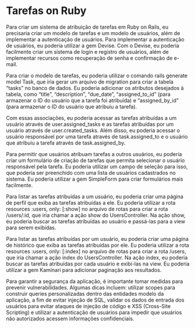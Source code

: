 # Tarefas on Ruby

Para criar um sistema de atribuição de tarefas em Ruby on Rails, eu precisaria criar um modelo de tarefas e um modelo de usuários, além de implementar a autenticação de usuários. Para implementar a autenticação de usuários, eu poderia utilizar a gem Devise. Com o Devise, eu poderia facilmente criar um sistema de login e registro de usuários, além de implementar recursos como recuperação de senha e confirmação de e-mail.

Para criar o modelo de tarefas, eu poderia utilizar o comando rails generate model Task, que iria gerar um arquivo de migration para criar a tabela “tasks” no banco de dados. Eu poderia adicionar os atributos desejados à tabela, como “title”, “description”, “due_date”, “assigned_to_id” (para armazenar o ID do usuário que a tarefa foi atribuída) e “assigned_by_id” (para armazenar o ID do usuário que atribuiu a tarefa).

Com essas associações, eu poderia acessar as tarefas atribuídas a um usuário através de user.assigned_tasks e as tarefas atribuídas por um usuário através de user.created_tasks. Além disso, eu poderia acessar o usuário responsável por uma tarefa através de task.assigned_to e o usuário que atribuiu a tarefa através de task.assigned_by.

Para permitir que usuários atribuam tarefas a outros usuários, eu poderia criar um formulário de criação de tarefas que permita selecionar o usuário responsável pela tarefa. Eu poderia utilizar um campo de seleção para isso, que poderia ser preenchido com uma lista de usuários cadastrados no sistema. Eu poderia utilizar a gem SimpleForm para criar formulários mais facilmente.

Para listar as tarefas atribuídas a um usuário, eu poderia criar uma página de perfil que exiba as tarefas atribuídas a ele. Eu poderia utilizar a rota resources :users, only: [:show] no arquivo de rotas para criar a rota /users/:id, que iria chamar a ação show do UsersController. Na ação show, eu poderia buscar as tarefas atribuídas ao usuário e passá-las para a view para serem exibidas.

Para listar as tarefas atribuídas por um usuário, eu poderia criar uma página de histórico que exiba as tarefas atribuídas por ele. Eu poderia utilizar a rota resources :users, only: [:index] no arquivo de rotas para criar a rota /users, que iria chamar a ação index do UsersController. Na ação index, eu poderia buscar as tarefas atribuídas por cada usuário e exibi-las na view. Eu poderia utilizar a gem Kaminari para adicionar paginação aos resultados.

Para garantir a segurança da aplicação, é importante tomar medidas para prevenir vulnerabilidades. Algumas dicas incluem: utilizar scopes para construir queries personalizadas dentro das entidades modelo da aplicação, a fim de evitar injeção de SQL, validar os dados de entrada dos usuários para evitar ataques de injeção de código e XSS (Cross-Site Scripting) e utilizar a autenticação de usuários para impedir que usuários não autorizados acessem informações confidenciais.
